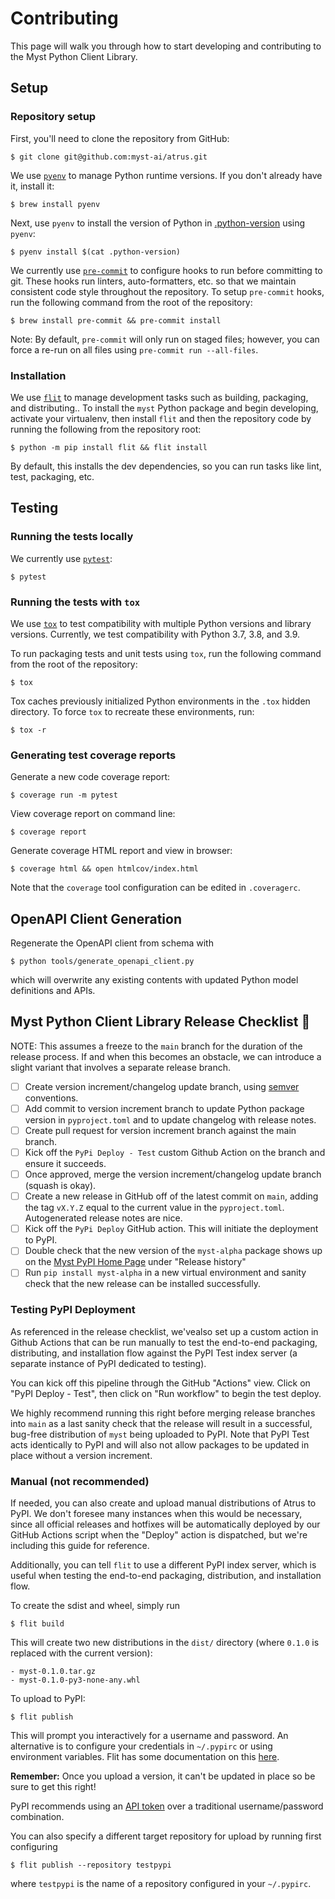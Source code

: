 # Contributing

This page will walk you through how to start developing and contributing to the Myst Python Client Library.

## Setup

### Repository setup

First, you'll need to clone the repository from GitHub:

    $ git clone git@github.com:myst-ai/atrus.git

We use [`pyenv`](https://github.com/pyenv/pyenv) to manage Python runtime versions. If you don't already have it,
install it:

    $ brew install pyenv

Next, use `pyenv` to install the version of Python in [.python-version](.python-version) using `pyenv`:

    $ pyenv install $(cat .python-version)

We currently use [`pre-commit`](https://pre-commit.com) to configure hooks to run before committing to git. These hooks
run linters, auto-formatters, etc. so that we maintain consistent code style throughout the repository. To setup
`pre-commit` hooks, run the following command from the root of the repository:

    $ brew install pre-commit && pre-commit install

Note: By default, `pre-commit` will only run on staged files; however, you can force a re-run on all files using
`pre-commit run --all-files`.

### Installation

We use [`flit`](https://flit.readthedocs.io/en/latest/index.html) to manage development tasks such as building,
packaging, and distributing.. To install the `myst` Python package and begin developing, activate your virtualenv, then
install `flit` and then the repository code by running the following from the repository root:

    $ python -m pip install flit && flit install

By default, this installs the dev dependencies, so you can run tasks like lint, test, packaging, etc.

## Testing

### Running the tests locally

We currently use [`pytest`](https://pytest.org/):

    $ pytest

### Running the tests with `tox`

We use [`tox`](https://tox.readthedocs.io/en/latest/) to test compatibility with multiple Python versions and library
versions. Currently, we test compatibility with Python 3.7, 3.8, and 3.9.

To run packaging tests and unit tests using `tox`, run the following command from the root of the repository:

    $ tox

Tox caches previously initialized Python environments in the `.tox` hidden directory. To force `tox` to recreate these
environments, run:

    $ tox -r

### Generating test coverage reports

Generate a new code coverage report:

    $ coverage run -m pytest

View coverage report on command line:

    $ coverage report

Generate coverage HTML report and view in browser:

    $ coverage html && open htmlcov/index.html

Note that the `coverage` tool configuration can be edited in `.coveragerc`.

## OpenAPI Client Generation

Regenerate the OpenAPI client from schema with

    $ python tools/generate_openapi_client.py

which will overwrite any existing contents with updated Python model definitions and APIs.

## Myst Python Client Library Release Checklist 🚀

NOTE: This assumes a freeze to the `main` branch for the duration of the release process. If and when this becomes an
obstacle, we can introduce a slight variant that involves a separate release branch.

- [ ] Create version increment/changelog update branch, using [semver](https://semver.org/) conventions.
- [ ] Add commit to version increment branch to update Python package version in `pyproject.toml` and to update
      changelog with release notes.
- [ ] Create pull request for version increment branch against the main branch.
- [ ] Kick off the `PyPi Deploy - Test` custom Github Action on the branch and ensure it succeeds.
- [ ] Once approved, merge the version increment/changelog update branch (squash is okay).
- [ ] Create a new release in GitHub off of the latest commit on `main`, adding the tag `vX.Y.Z` equal to the current
      value in the `pyproject.toml`. Autogenerated release notes are nice.
- [ ] Kick off the `PyPi Deploy` GitHub action. This will initiate the deployment to PyPI.
- [ ] Double check that the new version of the `myst-alpha` package shows up on the
      [Myst PyPI Home Page](https://pypi.org/project/myst-alpha/) under "Release history"
- [ ] Run `pip install myst-alpha` in a new virtual environment and sanity check that the new release can be installed
      successfully.

### Testing PyPI Deployment

As referenced in the release checklist, we'vealso set up a custom action in Github Actions that can be run manually to
test the end-to-end packaging, distributing, and installation flow against the PyPI Test index server (a separate
instance of PyPI dedicated to testing).

You can kick off this pipeline through the GitHub "Actions" view. Click on "PyPI Deploy - Test", then click on "Run workflow" to begin the test deploy.

We highly recommend running this right before merging release branches into `main` as a last sanity check that the
release will result in a successful, bug-free distribution of `myst` being uploaded to PyPI. Note that PyPI Test acts
identically to PyPI and will also not allow packages to be updated in place without a version increment.

### Manual (not recommended)

If needed, you can also create and upload manual distributions of Atrus to PyPI. We don't foresee many instances when
this would be necessary, since all official releases and hotfixes will be automatically deployed by our
GitHub Actions script when the "Deploy" action is dispatched, but we're including this guide for reference.

Additionally, you can tell `flit` to use a different PyPI index server, which is useful when testing the end-to-end
packaging, distribution, and installation flow.

To create the sdist and wheel, simply run

    $ flit build

This will create two new distributions in the `dist/` directory (where `0.1.0` is replaced with the current version):

    - myst-0.1.0.tar.gz
    - myst-0.1.0-py3-none-any.whl

To upload to PyPI:

    $ flit publish

This will prompt you interactively for a username and password. An alternative is to configure your credentials in
`~/.pypirc` or using environment variables. Flit has some documentation on this
[here](https://flit.readthedocs.io/en/latest/upload.html).

**Remember:** Once you upload a version, it can't be updated in place so be sure to get this right!

PyPI recommends using an [API token](https://pypi.org/help/#apitoken) over a traditional username/password combination.

You can also specify a different target repository for upload by running first configuring

    $ flit publish --repository testpypi

where `testpypi` is the name of a repository configured in your `~/.pypirc`.
